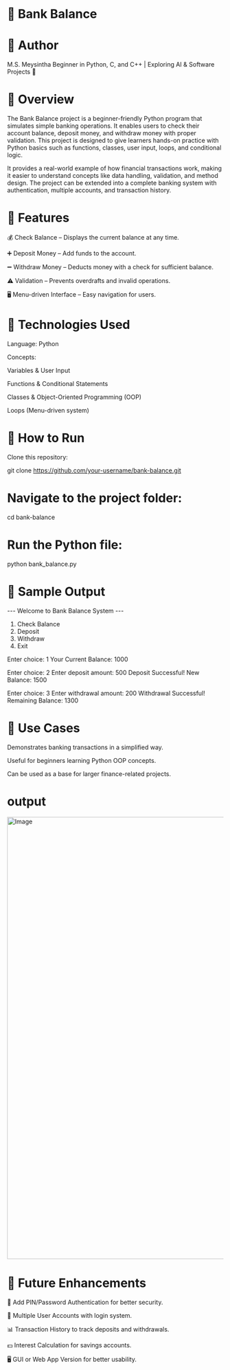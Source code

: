 # 🏦 Bank Balance

# 👤 Author

M.S. Meysintha
Beginner in Python, C, and C++ | Exploring AI & Software Projects 🚀

# 🔹 Overview

The Bank Balance project is a beginner-friendly Python program that simulates simple banking operations. It enables users to check their account balance, deposit money, and withdraw money with proper validation. This project is designed to give learners hands-on practice with Python basics such as functions, classes, user input, loops, and conditional logic.

It provides a real-world example of how financial transactions work, making it easier to understand concepts like data handling, validation, and method design. The project can be extended into a complete banking system with authentication, multiple accounts, and transaction history.

# 🔹 Features

💰 Check Balance – Displays the current balance at any time.

➕ Deposit Money – Add funds to the account.

➖ Withdraw Money – Deducts money with a check for sufficient balance.

⚠️ Validation – Prevents overdrafts and invalid operations.

🖥️ Menu-driven Interface – Easy navigation for users.

# 🔹 Technologies Used

Language: Python

Concepts:

Variables & User Input

Functions & Conditional Statements

Classes & Object-Oriented Programming (OOP)

Loops (Menu-driven system)

# 🔹 How to Run

Clone this repository:

git clone https://github.com/your-username/bank-balance.git


# Navigate to the project folder:

cd bank-balance


# Run the Python file:

python bank_balance.py

# 🔹 Sample Output
--- Welcome to Bank Balance System ---
1. Check Balance
2. Deposit
3. Withdraw
4. Exit

Enter choice: 1
Your Current Balance: 1000

Enter choice: 2
Enter deposit amount: 500
Deposit Successful! New Balance: 1500

Enter choice: 3
Enter withdrawal amount: 200
Withdrawal Successful! Remaining Balance: 1300

# 🔹 Use Cases

Demonstrates banking transactions in a simplified way.

Useful for beginners learning Python OOP concepts.

Can be used as a base for larger finance-related projects.

# output

<img width="1920" height="1030" alt="Image" src="https://github.com/user-attachments/assets/70174a4a-fcf0-406f-a8dc-2082e5a8bd7a" />

# 🔹 Future Enhancements

🔑 Add PIN/Password Authentication for better security.

👥 Multiple User Accounts with login system.

📊 Transaction History to track deposits and withdrawals.

💵 Interest Calculation for savings accounts.

🖥️ GUI or Web App Version for better usability.

